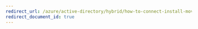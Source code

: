 ```yaml
---
redirect_url: /azure/active-directory/hybrid/how-to-connect-install-move-db
redirect_document_id: true
---
```

